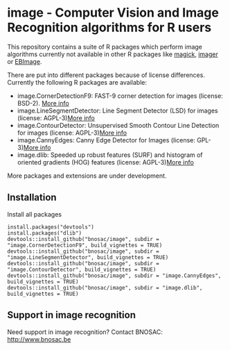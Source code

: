 # image -  Computer Vision and Image Recognition algorithms for R users 

This repository contains a suite of R packages which perform image algorithms currently not available in other R packages like [magick](https://CRAN.R-project.org/package=magick), [imager](https://CRAN.R-project.org/package=imageR) or [EBImage](https://bioconductor.org/packages/release/bioc/html/EBImage.html). 

There are put into different packages because of license differences. Currently the following R packages are available:

- image.CornerDetectionF9:  FAST-9 corner detection for images  (license: BSD-2). [More info](image.CornerDetectionF9)
- image.LineSegmentDetector: Line Segment Detector (LSD) for images (license: AGPL-3)[More info](image.LineSegmentDetector)
- image.ContourDetector:  Unsupervised Smooth Contour Line Detection for images (license: AGPL-3)[More info](image.ContourDetector)
- image.CannyEdges: Canny Edge Detector for Images (license: GPL-3)[More info](image.CannyEdges)
- image.dlib: Speeded up robust features (SURF) and histogram of oriented gradients (HOG) features (license: AGPL-3)[More info](image.dlib)

More packages and extensions are under development.

## Installation

Install all packages

```
install.packages("devtools")
install.packages("dlib")
devtools::install_github("bnosac/image", subdir = "image.CornerDetectionF9", build_vignettes = TRUE)
devtools::install_github("bnosac/image", subdir = "image.LineSegmentDetector", build_vignettes = TRUE)
devtools::install_github("bnosac/image", subdir = "image.ContourDetector", build_vignettes = TRUE)
devtools::install_github("bnosac/image", subdir = "image.CannyEdges", build_vignettes = TRUE)
devtools::install_github("bnosac/image", subdir = "image.dlib", build_vignettes = TRUE)
```

## Support in image recognition

Need support in image recognition?
Contact BNOSAC: http://www.bnosac.be

